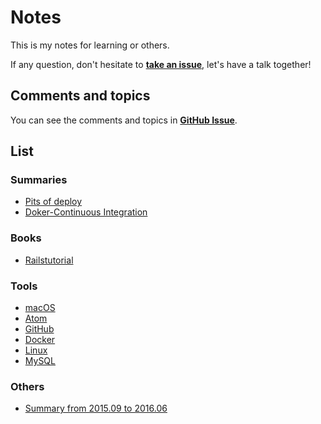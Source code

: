 # Notes

This is my notes for learning or others.

If any question, don't hesitate to **[take an issue]**, let's have a talk together!

## Comments and topics

You can see the comments and topics in **[GitHub Issue]**.

## List

### Summaries

* [Pits of deploy]
* [Doker-Continuous Integration]

### Books

* [Railstutorial]

### Tools

* [macOS]
* [Atom]
* [GitHub]
* [Docker]
* [Linux]
* [MySQL]

### Others

* [Summary from 2015.09 to 2016.06]


[take an issue]: https://github.com/pinewong/notes/issues/new
[GitHub Issue]: https://github.com/pinewong/notes/issues

[macOS]: https://github.com/pinewong/notes/blob/master/tools/mac_os.md
[Atom]: https://github.com/pinewong/notes/blob/master/tools/atom.md
[GitHub]: https://github.com/pinewong/notes/blob/master/tools/github.md
[Docker]: https://github.com/pinewong/notes/blob/master/tools/docker.md
[Linux]: https://github.com/pinewong/notes/blob/master/tools/linux.md
[MySQL]: https://github.com/pinewong/notes/blob/master/tools/mysql.md

[Railstutorial]: https://github.com/pinewong/notes/blob/master/books/railstutorial.md

[Pits of deploy]: https://github.com/pinewong/notes/blob/master/summaries/pits-of-deploy.md
[Summary from 2015.09 to 2016.06]: https://github.com/pinewong/notes/blob/master/others/summary-from-2015.09-to-2016.06.md
[Setup by Docker]: https://github.com/pinewong/notes/blob/master/summaries/setup-by-docker.md
[Doker-Continuous Integration]: https://github.com/pinewong/notes/blob/master/summaries/docker-continuous-integration.md
